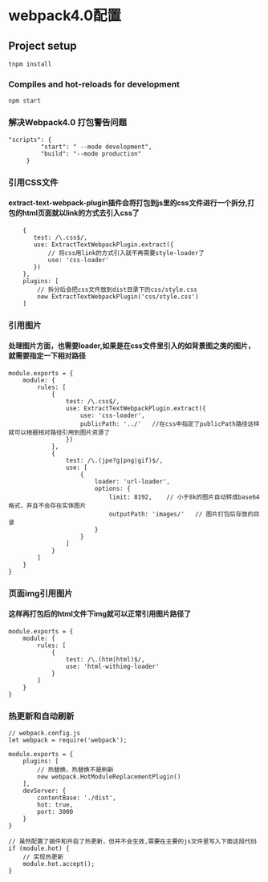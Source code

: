 # webpack4.0配置

## Project setup
```
tnpm install
```

### Compiles and hot-reloads for development
```
npm start
```

### 解决Webpack4.0 打包警告问题
```
"scripts": {
         "start": " --mode development",
         "build": "--mode production"
     }
```
### 引用CSS文件
#### extract-text-webpack-plugin插件会将打包到js里的css文件进行一个拆分,打包的html页面就以link的方式去引入css了
```
    {
       test: /\.css$/,
       use: ExtractTextWebpackPlugin.extract({
           // 将css用link的方式引入就不再需要style-loader了
           use: 'css-loader'
       })
    },
    plugins: [
        // 拆分后会把css文件放到dist目录下的css/style.css
        new ExtractTextWebpackPlugin('css/style.css')
    ]
```

### 引用图片
#### 处理图片方面，也需要loader,如果是在css文件里引入的如背景图之类的图片，就需要指定一下相对路径
```
module.exports = {
    module: {
        rules: [
            {
                test: /\.css$/,
                use: ExtractTextWebpackPlugin.extract({
                    use: 'css-loader',
                    publicPath: '../'   //在css中指定了publicPath路径这样就可以根据相对路径引用到图片资源了
                })
            },
            {
                test: /\.(jpe?g|png|gif)$/,
                use: [
                    {
                        loader: 'url-loader',
                        options: {
                            limit: 8192,    // 小于8k的图片自动转成base64格式，并且不会存在实体图片
                            outputPath: 'images/'   // 图片打包后存放的目录
                        }
                    }
                ]
            }
        ]
    }
}
```

### 页面img引用图片
#### 这样再打包后的html文件下img就可以正常引用图片路径了
```
module.exports = {
    module: {
        rules: [
            {
                test: /\.(htm|html)$/,
                use: 'html-withimg-loader'
            }
        ]
    }
}
```

### 热更新和自动刷新

```
// webpack.config.js
let webpack = require('webpack');

module.exports = {
    plugins: [
        // 热替换，热替换不是刷新
        new webpack.HotModuleReplacementPlugin()
    ],
    devServer: {
        contentBase: './dist',
        hot: true,
        port: 3000
    }
}

// 虽然配置了插件和开启了热更新，但并不会生效,需要在主要的js文件里写入下面这段代码
if (module.hot) {
    // 实现热更新
    module.hot.accept();
}
```